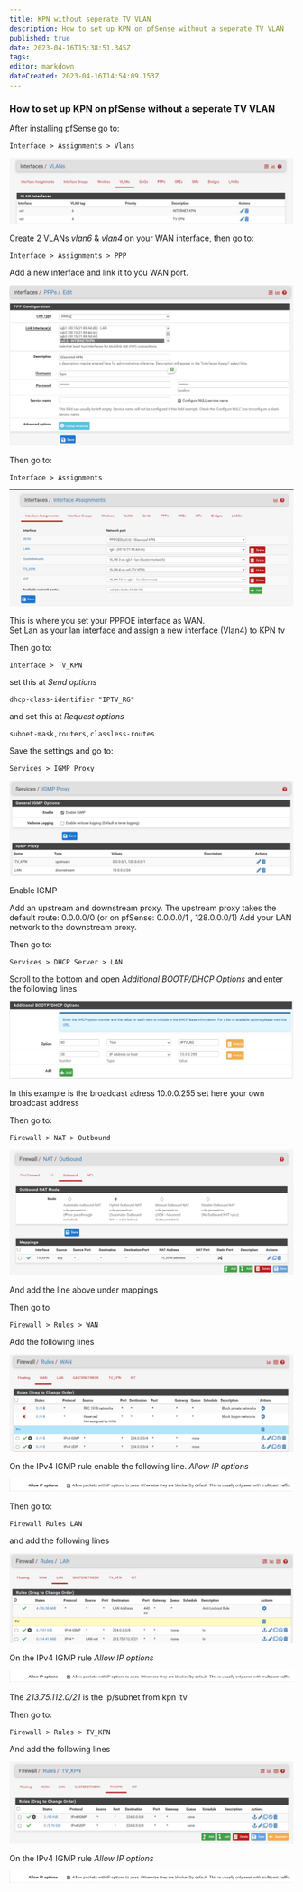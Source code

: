 ```yaml
---
title: KPN without seperate TV VLAN
description: How to set up KPN on pfSense without a seperate TV VLAN
published: true
date: 2023-04-16T15:38:51.345Z
tags: 
editor: markdown
dateCreated: 2023-04-16T14:54:09.153Z
---
```


### How to set up KPN on pfSense without a seperate TV VLAN

After installing pfSense go to:

```
Interface > Assignments > Vlans
```
![vlans](/images/kpn/pfsense-without-vlan/vlans.png)

Create 2 VLANs *vlan6* & *vlan4* on your WAN interface, then go to:

```
Interface > Assignments > PPP
```

Add a new interface and link it to you WAN port.

![PPP](/images/kpn/pfsense-without-vlan/ppp.png)

Then go to: 

```
Interface > Assignments 
```
![assignments](/images/kpn/pfsense-without-vlan/assignments.png)

This is where you set your PPPOE interface as WAN.  
Set Lan as your lan interface and assign a new interface (Vlan4) to KPN tv

Then go to:

```
Interface > TV_KPN
```
set this at _Send options_
```
dhcp-class-identifier "IPTV_RG"
```
and set this at _Request options_
```
subnet-mask,routers,classless-routes
```

Save the settings and go to:

```
Services > IGMP Proxy
```

![igmpproxy](/images/kpn/pfsense-without-vlan/igmpproxy.png)

Enable IGMP

Add an upstream and downstream proxy. The upstream proxy takes the default route: 0.0.0.0/0 (or on pfSense: 0.0.0.0/1 , 128.0.0.0/1)
Add your LAN network to the downstream proxy. 

Then go to:

```
Services > DHCP Server > LAN
```

Scroll to the bottom and open *Additional BOOTP/DHCP Options*
and enter the following lines

![bootp](/images/kpn/pfsense-without-vlan/additional-bootp-dhcp.png)

In this example is the broadcast adress 10.0.0.255 set here your own broadcast address

Then go to:

```
Firewall > NAT > Outbound
```

![bootp](/images/kpn/pfsense-without-vlan/outbound.png)

And add the line above under mappings

Then go to

```
Firewall > Rules > WAN
```

Add the following lines

![ruleswan](/images/kpn/pfsense-without-vlan/rules-wan.png)

On the IPv4 IGMP rule enable the following line.
_Allow IP options_

![ipoptions](/images/kpn/pfsense-without-vlan/ipoptions.png)

Then go to:

```
Firewall Rules LAN
```

and add the following lines

![fwlan](/images/kpn/pfsense-without-vlan/firewalllan.png)

On the IPv4 IGMP rule _Allow IP options_

![ipoptions](/images/kpn/pfsense-without-vlan/ipoptions.png)

The _213.75.112.0/21_ is the ip/subnet from kpn itv

Then go to:

```
Firewall > Rules > TV_KPN
```

And add the following lines

![tvkpn](/images/kpn/pfsense-without-vlan/tv_kpn.png)

On the IPv4 IGMP rule _Allow IP options_

![ipoptions](/images/kpn/pfsense-without-vlan/ipoptions.png)